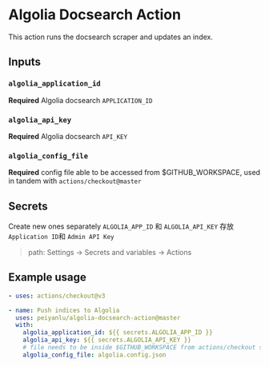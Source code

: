 # Algolia Docsearch Action

This action runs the docsearch scraper and updates an index.

## Inputs

### `algolia_application_id`

**Required** Algolia docsearch `APPLICATION_ID`

### `algolia_api_key`

**Required** Algolia docsearch `API_KEY`

### `algolia_config_file`

**Required** config file able to be accessed from $GITHUB_WORKSPACE, used in tandem with `actions/checkout@master`

## Secrets

Create new ones separately `ALGOLIA_APP_ID` 和 `ALGOLIA_API_KEY` 存放 `Application ID`和 `Admin API Key`
> path: Settings -> Secrets and variables -> Actions

## Example usage

```yaml
- uses: actions/checkout@v3

- name: Push indices to Algolia
  uses: peiyanlu/algolia-docsearch-action@master
  with:
    algolia_application_id: ${{ secrets.ALGOLIA_APP_ID }}
    algolia_api_key: ${{ secrets.ALGOLIA_API_KEY }}
    # file needs to be inside $GITHUB_WORKSPACE from actions/checkout step
    algolia_config_file: algolia.config.json
```
